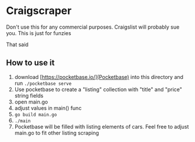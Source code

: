 # Craigscraper
Don't use this for any commercial purposes. Craigslist will probably sue you. This is just for funzies

That said
## How to use it
1. download [https://pocketbase.io/](Pocketbase) into this directory and run `./pocketbase serve`
2. Use pocketbase to create a "listing" collection with "title" and "price" string fields 
3. open main.go
4. adjust values in main() func
5. `go build main.go`
6. `./main`
7. Pocketbase will be filled with listing elements of cars. Feel free to adjust main.go to fit other listing scraping